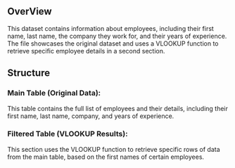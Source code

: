 ## OverView

This dataset contains information about employees, including their first name, last name, the company they work for, and their years of experience. The file showcases the original dataset and uses a VLOOKUP function to retrieve specific employee details in a second section.

## Structure

### Main Table (Original Data):

This table contains the full list of employees and their details, including their first name, last name, company, and years of experience.

### Filtered Table (VLOOKUP Results):

This section uses the VLOOKUP function to retrieve specific rows of data from the main table, based on the first names of certain employees.
